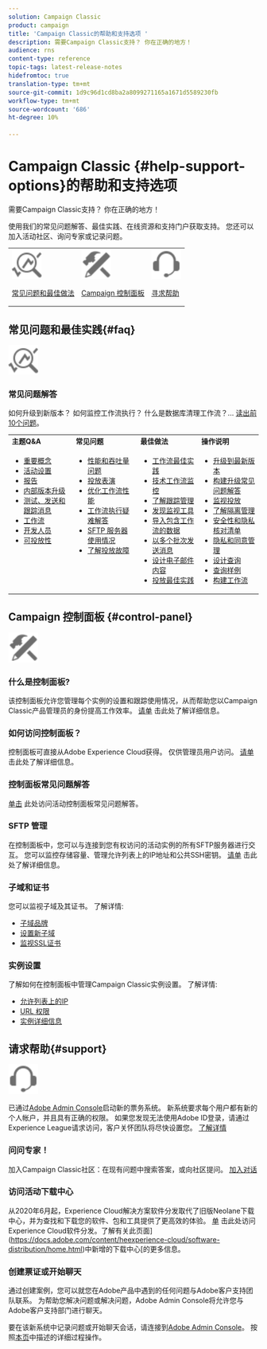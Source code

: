 ```yaml
---
solution: Campaign Classic
product: campaign
title: 'Campaign Classic的帮助和支持选项 '
description: 需要Campaign Classic支持？ 你在正确的地方！
audience: rns
content-type: reference
topic-tags: latest-release-notes
hidefromtoc: true
translation-type: tm+mt
source-git-commit: 1d9c96d1cd8ba2a8099271165a1671d5589230fb
workflow-type: tm+mt
source-wordcount: '686'
ht-degree: 10%

---
```



# Campaign Classic {#help-support-options}的帮助和支持选项

需要Campaign Classic支持？ 你在正确的地方！

使用我们的常见问题解答、最佳实践、在线资源和支持门户获取支持。 您还可以加入活动社区、询问专家或记录问题。

<table>
    <tr>
        <td><img src="platform/using/assets/do-not-localize/icon-faq.svg" width="60px"><p><a href="#faq">常见问题和最佳做法</a></p></td>
        <td><img src="platform/using/assets/do-not-localize/icon-control-panel.svg" width="60px"><p><a href="#control-panel">Campaign 控制面板</a></p></td>
        <td><img src="platform/using/assets/do-not-localize/icon-support.svg" width="60px"><p><a href="#support">寻求帮助</a></p></td>
    </tr>
</table>

## 常见问题和最佳实践{#faq}

<img src="platform/using/assets/do-not-localize/icon-faq.svg" width="60px">

### 常见问题解答

如何升级到新版本？ 如何监控工作流执行？ 什么是数据库清理工作流？... [读出前10个问题](platform/using/common-questions.md)。

<table>
    <tr><td><strong>主题Q&amp;A</strong></td><td><strong>常见问题</strong></td><td><strong>最佳做法</strong></td><td><strong>操作说明</strong></td></tr>
    <tr>
    <td valign="top">
        <ul>
        <li><a href="platform/using/faq-key-concepts.md">重要概念</a></li>
        <li><a href="platform/using/faq-campaign-config.md">活动设置</a></li>
        <li><a href="platform/using/faq-reporting.md">报告</a></li>
        <li><a href="platform/using/faq-build-upgrade.md">内部版本升级</a></li>
        <li><a href="platform/using/faq-messages.md">测试、发送和跟踪消息</a></li>
        <li><a href="platform/using/faq-workflows.md">工作流</a></li>
        <li><a href="platform/using/faq-developers.md">开发人员</a></li>
        <li><a href="delivery/using/monitoring-deliverability.md">可投放性</a></li>
        </ul>
    </td>
    <td valign="top">
        <ul>
        <li><a href="production/using/performance-and-throughput-issues.md">性能和吞吐量问题</a></li>
        <li><a href="delivery/using/delivery-performances.md">投放表演</a></li>
        <li><a href="workflow/using/workflow-best-practices.md">优化工作流性能</a></li>
        <li><a href="workflow/using/monitoring-workflow-execution.md">工作流执行疑难解答</a></li>
        <li><a href="platform/using/sftp-server-usage.md">SFTP 服务器使用情况</a></li>
        <li><a href="delivery/using/understanding-delivery-failures.md">了解投放故障</a></li>
        </ul>
    </td>
   <td valign="top">
        <ul>
        <li><a href="workflow/using/workflow-best-practices.md">工作流最佳实践</a></li>
        <li><a href="workflow/using/monitoring-technical-workflows.md">技术工作流监控</a></li>
        <li><a href="delivery/using/about-message-tracking.md">了解跟踪管理</a></li>
        <li><a href="production/using/monitoring-guidelines.md">发现监视工具</a></li>
        <li><a href="platform/using/import-export-workflows.md">导入包含工作流的数据</a></li>
        <li><a href="delivery/using/steps-sending-the-delivery.md">以多个批次发送消息</a></li>
        <li><a href="delivery/using/defining-the-email-content.md">设计电子邮件内容</a></li>
        <li><a href="delivery/using/delivery-best-practices.md">投放最佳实践</a></li>
        </ul>
    </td>
    <td valign="top">
        <ul>
        <li><a href="production/using/build-upgrade.md">升级到最新版本</a></li>
        <li><a href="platform/using/faq-build-upgrade.md">构建升级常见问题解答</a></li>
        <li><a href="delivery/using/about-delivery-monitoring.md">监视投放</a></li>
        <li><a href="delivery/using/understanding-quarantine-management.md">了解隔离管理</a></li>
        <li><a href="installation/using/get-started-security-privacy.md">安全性和隐私核对清单</a></li>
        <li><a href="platform/using/privacy-management.md">隐私和同意管理</a></li>
        <li><a href="platform/using/steps-to-create-a-query.md">设计查询</a></li>
        <li><a href="workflow/using/querying-recipient-table.md">查询样例</a></li>
        <li><a href="workflow/using/building-a-workflow.md">构建工作流</a></li>
        </ul>
    </td>
    </tr>
</table>

## Campaign 控制面板 {#control-panel}

<img src="platform/using/assets/do-not-localize/icon-control-panel.svg" width="60px">

### 什么是控制面板?

该控制面板允许您管理每个实例的设置和跟踪使用情况，从而帮助您以Campaign Classic产品管理员的身份提高工作效率。
[请单](https://docs.adobe.com/content/hecontrol-panel/using/discover-control-panel/key-features.html) 击此处了解详细信息。

### 如何访问控制面板？

控制面板可直接从Adobe Experience Cloud获得。 仅供管理员用户访问。 [请单](https://docs.adobe.com/content/hecontrol-panel/using/discover-control-panel/accessing-control-panel.html) 击此处了解详细信息。

### 控制面板常见问题解答

[单击](https://docs.adobe.com/content/hecontrol-panel/using/faq.html) 此处访问活动控制面板常见问题解答。

### SFTP 管理

在控制面板中，您可以与连接到您有权访问的活动实例的所有SFTP服务器进行交互。 您可以监控存储容量、管理允许列表上的IP地址和公共SSH密钥。 [请单](https://docs.adobe.com/content/hecontrol-panel/using/sftp-management/about-sftp-management.html) 击此处了解详细信息。

### 子域和证书

您可以监视子域及其证书。 了解详情:
* [子域品牌](https://docs.adobe.com/content/hecontrol-panel/using/subdomains-and-certificates/subdomains-branding.html)
* [设置新子域](https://docs.adobe.com/content/hecontrol-panel/using/subdomains-and-certificates/setting-up-new-subdomain.html)
* [监视SSL证书](https://docs.adobe.com/content/hecontrol-panel/using/subdomains-and-certificates/renewing-subdomain-certificate.html)

### 实例设置

了解如何在控制面板中管理Campaign Classic实例设置。 了解详情:
* [允许列表上的IP](https://docs.adobe.com/content/hecontrol-panel/using/instances-settings/ip-whitelisting-instance-access.html)
* [URL 权限](https://docs.adobe.com/content/hecontrol-panel/using/instances-settings/url-permissions.html)
* [实例详细信息](https://docs.adobe.com/content/hecontrol-panel/using/instances-settings/instance-details.html)

## 请求帮助{#support}

<img src="platform/using/assets/do-not-localize/icon-support.svg" width="60px">

已通过[Adobe Admin Console](https://adminconsole.adobe.com/overview)启动新的票务系统。 新系统要求每个用户都有新的个人帐户，并且具有正确的权限。 如果您发现无法使用Adobe ID登录，请通过Experience League请求访问，客户关怀团队将尽快设置您。 [了解详情](https://helpx.adobe.com/cn/enterprise/using/support-for-experience-cloud.html)

### 问问专家！

加入Campaign Classic社区：在现有问题中搜索答案，或向社区提问。 [加入对话](https://experienceleaguecommunities.adobe.cadobe-campaign-classic/ct-p/adobe-campaign-classic-community)

### 访问活动下载中心

从2020年6月起，Experience Cloud解决方案软件分发取代了旧版Neolane下载中心，并为查找和下载您的软件、包和工具提供了更高效的体验。 [单](https://experience.adobe.com/#/downloads/content/software-distributicampaign.html) 击此处访问Experience Cloud软件分发。了解有关此页面](https://docs.adobe.com/content/heexperience-cloud/software-distribution/home.html)中新增的下载中心[的更多信息。

### 创建票证或开始聊天

通过创建案例，您可以就您在Adobe产品中遇到的任何问题与Adobe客户支持团队联系。 为帮助您解决问题或解决问题，Adobe Admin Console将允许您与Adobe客户支持部门进行聊天。

要在该新系统中记录问题或开始聊天会话，请连接到[Adobe Admin Console](https://adminconsole.adobe.com/overview)。 按照[本页](https://helpx.adobe.com/enterprise/using/support-for-experience-cloud.html)中描述的详细过程操作。
